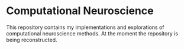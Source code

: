 # Computational Neuroscience

This repository contains my implementations and explorations of computational neuroscience methods. At the moment the repository is being reconstructed.

